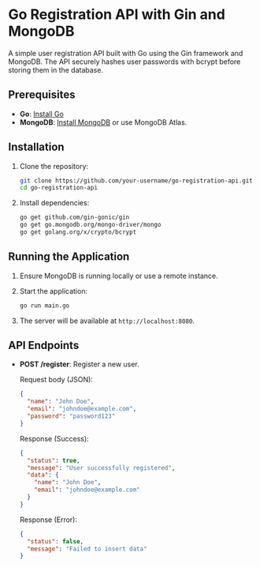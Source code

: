 # Go Registration API with Gin and MongoDB

A simple user registration API built with Go using the Gin framework and MongoDB. The API securely hashes user passwords with bcrypt before storing them in the database.

## Prerequisites

- **Go**: [Install Go](https://golang.org/dl/)
- **MongoDB**: [Install MongoDB](https://www.mongodb.com/docs/manual/installation/) or use MongoDB Atlas.

## Installation

1. Clone the repository:

   ```bash
   git clone https://github.com/your-username/go-registration-api.git
   cd go-registration-api
   ```

2. Install dependencies:

   ```bash
   go get github.com/gin-gonic/gin
   go get go.mongodb.org/mongo-driver/mongo
   go get golang.org/x/crypto/bcrypt
   ```

## Running the Application

1. Ensure MongoDB is running locally or use a remote instance.
2. Start the application:

   ```bash
   go run main.go
   ```

3. The server will be available at `http://localhost:8080`.

## API Endpoints

- **POST /register**: Register a new user.
  
  Request body (JSON):
  ```json
  {
    "name": "John Doe",
    "email": "johndoe@example.com",
    "password": "password123"
  }
  ```

  Response (Success):
  ```json
  {
    "status": true,
    "message": "User successfully registered",
    "data": {
      "name": "John Doe",
      "email": "johndoe@example.com"
    }
  }
  ```

  Response (Error):
  ```json
  {
    "status": false,
    "message": "Failed to insert data"
  }
  ```